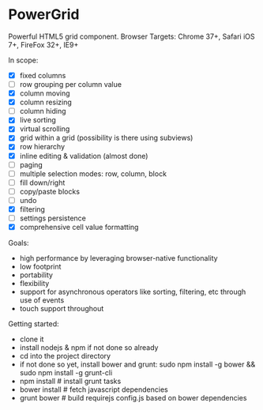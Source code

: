 PowerGrid
=========

Powerful HTML5 grid component.
Browser Targets: Chrome 37+, Safari iOS 7+, FireFox 32+, IE9+

In scope:
- [x] fixed columns
- [ ] row grouping per column value
- [x] column moving
- [x] column resizing
- [ ] column hiding
- [x] live sorting
- [x] virtual scrolling
- [x] grid within a grid (possibility is there using subviews)
- [x] row hierarchy
- [x] inline editing & validation (almost done)
- [ ] paging
- [ ] multiple selection modes: row, column, block
- [ ] fill down/right
- [ ] copy/paste blocks
- [ ] undo
- [x] filtering
- [ ] settings persistence
- [x] comprehensive cell value formatting

Goals:
- high performance by leveraging browser-native functionality
- low footprint
- portability
- flexibility
- support for asynchronous operators like sorting, filtering, etc through use of events
- touch support throughout

Getting started:
- clone it
- install nodejs & npm if not done so already
- cd into the project directory
- if not done so yet, install bower and grunt: sudo npm install -g bower && sudo npm install -g grunt-cli
- npm install # install grunt tasks
- bower install # fetch javascript dependencies
- grunt bower # build requirejs config.js based on bower dependencies
